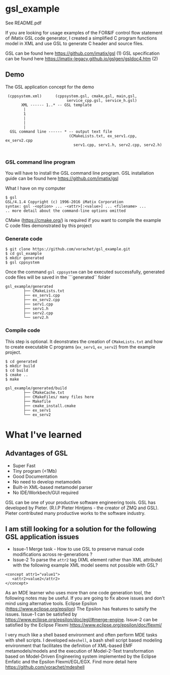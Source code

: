 # gsl_example

See README.pdf

If you are looking for usage examples of the FOR&IF control flow statement of iMatix GSL code generator, I created a simplified C program functions model in XML and use GSL to generate C header and source files. 

GSL can be found here https://github.com/imatix/gsl  (1)
GSL specification can be found here https://imatix-legacy.github.io/gslgen/gsldoc4.htm (2)


## Demo

The GSL application concept for the demo
```
 (cppsystem.xml)      (cppsystem.gsl, cmake,gsl, main,gsl,
                           service_cpp.gsl, service_h.gsl)
       XML ------ 1..* -- GSL template 
        |
        1
        |
        |
        |
  GSL command line ------ * -- output text file 
                            (CMakeLists.txt, ex_serv1.cpp, ex_serv2.cpp
                              serv1.cpp, serv1.h, serv2.cpp, serv2.h) 
        
```
### GSL command line program
You will have to install the GSL command line program. GSL installation guide can be found here https://github.com/imatix/gsl 

What I have on my computer
```
$ gsl
GSL/4.1.4 Copyright (c) 1996-2016 iMatix Corporation
syntax: gsl -<option> ... -<attr>[:<value>] ... <filename> ...
.. more detail about the command-line options omitted  
```

CMake (https://cmake.org/) is required if you want to compile the example C code files demonstrated by this project

### Generate code
```
$ git clone https://github.com/vorachet/gsl_example.git
$ cd gsl_example
$ mkdir generated
$ gsl cppsystem
```

Once the command ```gsl cppsystem``` can be executed successfully, generated code files will be saved in the ```generated`` folder

```
gsl_example/generated
        ├── CMakeLists.txt
        ├── ex_serv1.cpp
        ├── ex_serv2.cpp
        ├── serv1.cpp
        ├── serv1.h
        ├── serv2.cpp
        └── serv2.h
```

### Compile code
This step is optional. It deonstrates the creation of ```CMakeLists.txt``` and how to create executable C programs (```ex_serv1```, ```ex_serv2```) from the example project.
```
$ cd generated
$ mkdir build
$ cd build
$ cmake ..
$ make
```

```
gsl_example/generated/build
        ├── CMakeCache.txt
        ├── CMakeFiles/ many files here
        ├── Makefile
        ├── cmake_install.cmake
        ├── ex_serv1
        └── ex_serv2
```
# What I've learned

## Advantages of GSL
- Super Fast
- Tiny program (<1Mb)
- Good Documentation 
- No need to develop metamodels
- Built-in XML-based metamodel parser
- No IDE/Workbech/GUI required 

GSL can be one of your productive software engineering tools. GSL has developed by Pieter. (R.I.P Pieter Hintjens - the creator of ZMQ and GSL). Pieter contributed many productive works to the software industry.

## I am still looking for a solution for the following GSL application issues

- Issue-1 Merge task - How to use GSL to preserve manual code modifications across re-generations ?
- Issue-2 To parse the ``attr2`` tag (XML element rather than XML attribute) with the following example XML model seems not possible with GSL? 
```
<concept attr1="value1">
   <attr2>value2</attr2>
</concept>
```

As an MDE learner who uses more than one code generation tool, the following notes may be useful. If you are going to fix above issues and don't mind using alternative tools. Eclipse Epsilon (https://www.eclipse.org/epsilon) The Epsilon has features to satsify the issues. Issue-1 can be satisfied by https://www.eclipse.org/epsilon/doc/egl/#merge-engine. Issue-2 can be satisfied by the Eclipse Flexmi https://www.eclipse.org/epsilon/doc/flexmi/

I very much like a shell based environment and often perform MDE tasks with shell scripts. I developed `mdeshell`, a bash shell script based modeling environment that facilitates the definition of XML-based EMF metamodels/models and the execution of Model-2-Text transformation based on Model-Driven Engineering system implemented by the Eclipse Emfatic and the Epsilon Flexmi/EGL/EGX. Find more detail here https://github.com/vorachet/mdeshell  